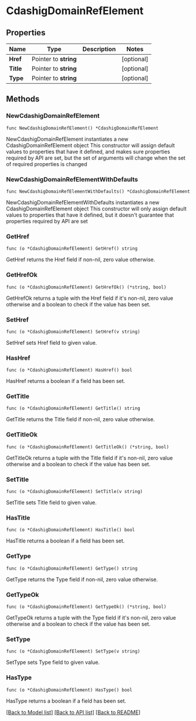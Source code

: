 # CdashigDomainRefElement

## Properties

Name | Type | Description | Notes
------------ | ------------- | ------------- | -------------
**Href** | Pointer to **string** |  | [optional] 
**Title** | Pointer to **string** |  | [optional] 
**Type** | Pointer to **string** |  | [optional] 

## Methods

### NewCdashigDomainRefElement

`func NewCdashigDomainRefElement() *CdashigDomainRefElement`

NewCdashigDomainRefElement instantiates a new CdashigDomainRefElement object
This constructor will assign default values to properties that have it defined,
and makes sure properties required by API are set, but the set of arguments
will change when the set of required properties is changed

### NewCdashigDomainRefElementWithDefaults

`func NewCdashigDomainRefElementWithDefaults() *CdashigDomainRefElement`

NewCdashigDomainRefElementWithDefaults instantiates a new CdashigDomainRefElement object
This constructor will only assign default values to properties that have it defined,
but it doesn't guarantee that properties required by API are set

### GetHref

`func (o *CdashigDomainRefElement) GetHref() string`

GetHref returns the Href field if non-nil, zero value otherwise.

### GetHrefOk

`func (o *CdashigDomainRefElement) GetHrefOk() (*string, bool)`

GetHrefOk returns a tuple with the Href field if it's non-nil, zero value otherwise
and a boolean to check if the value has been set.

### SetHref

`func (o *CdashigDomainRefElement) SetHref(v string)`

SetHref sets Href field to given value.

### HasHref

`func (o *CdashigDomainRefElement) HasHref() bool`

HasHref returns a boolean if a field has been set.

### GetTitle

`func (o *CdashigDomainRefElement) GetTitle() string`

GetTitle returns the Title field if non-nil, zero value otherwise.

### GetTitleOk

`func (o *CdashigDomainRefElement) GetTitleOk() (*string, bool)`

GetTitleOk returns a tuple with the Title field if it's non-nil, zero value otherwise
and a boolean to check if the value has been set.

### SetTitle

`func (o *CdashigDomainRefElement) SetTitle(v string)`

SetTitle sets Title field to given value.

### HasTitle

`func (o *CdashigDomainRefElement) HasTitle() bool`

HasTitle returns a boolean if a field has been set.

### GetType

`func (o *CdashigDomainRefElement) GetType() string`

GetType returns the Type field if non-nil, zero value otherwise.

### GetTypeOk

`func (o *CdashigDomainRefElement) GetTypeOk() (*string, bool)`

GetTypeOk returns a tuple with the Type field if it's non-nil, zero value otherwise
and a boolean to check if the value has been set.

### SetType

`func (o *CdashigDomainRefElement) SetType(v string)`

SetType sets Type field to given value.

### HasType

`func (o *CdashigDomainRefElement) HasType() bool`

HasType returns a boolean if a field has been set.


[[Back to Model list]](../README.md#documentation-for-models) [[Back to API list]](../README.md#documentation-for-api-endpoints) [[Back to README]](../README.md)


